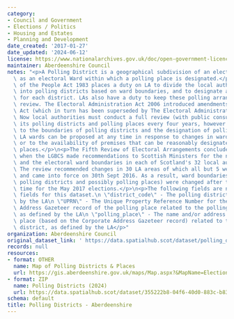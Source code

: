 ```yaml
---
category:
- Council and Government
- Elections / Politics
- Housing and Estates
- Planning and Development
date_created: '2017-01-27'
date_updated: '2024-06-12'
license: https://www.nationalarchives.gov.uk/doc/open-government-licence/version/3/
maintainer: Aberdeenshire Council
notes: "<p>A Polling District is a geographical subdivision of an electoral area such\
  \ as an electoral Ward within which a polling place is designated.</p>\n<p>The Representation\
  \ of the People Act 1983 places a duty on LA to divide the local authority area\
  \ into polling districts based on ward boundaries, and to designate a polling place\
  \ for each district. LAs also have a duty to keep these polling arrangements under\
  \ review. The Electoral Administration Act 2006 introduced amendments to the 1983\
  \ Act (which in turn has been superseded by The Electoral Administration Act 2013).\
  \ Now local authorities must conduct a full review (with public consultation) of\
  \ its polling districts and polling places every four years, however adjustments\
  \ to the boundaries of polling districts and the designation of polling places within\
  \ LA wards can be proposed at any time in response to changes in ward boundaries\
  \ or to the availability of premises that can be reasonably designated as polling\
  \ places.</p>\n<p>The Fifth Review of Electoral Arrangements concluded in May 2016\
  \ when the LGBCS made recommendations to Scottish Ministers for the number of Councillors\
  \ and the electoral ward boundaries in each of Scotland's 32 local authorities.\
  \ The review recommended changes in 30 LA areas of which all but 5 were accepted\
  \ and came into force on 30th Sept 2016. As a result, ward boundaries (and therefore\
  \ polling districts and possibly polling places) were changed after this date in\
  \ time for the May 2017 elections.</p>\n<p>The following fields are now MANDATORY\
  \ fields for this dataset.\n \"district_code\" - The polling district code, as defined\
  \ by the LA\n \"UPRN\" - The Unique Property Reference Number for the Corporate\
  \ Address Gazeteer record of the polling place related to the polling district,\
  \ as defined by the LA\n \"polling_place\" - The name and/or address of the polling\
  \ place (based on the Corporate Address Gazeteer record) related to the polling\
  \ district, as defined by the LA</p>"
organization: Aberdeenshire Council
original_dataset_link: ' https://data.spatialhub.scot/dataset/polling_districts-as'
records: null
resources:
- format: OTHER
  name: Map of Polling Districts & Places
  url: https://gis.aberdeenshire.gov.uk/maps/Map.aspx?&MapName=Elections
- format: ZIP
  name: Polling Districts (2024)
  url: https://data.spatialhub.scot/dataset/355222b8-04f6-40d0-883c-b83714fcb8ed/resource/1d6faf2a-c506-4514-9372-74c5a7c59ed5/download/pollingdistricts2024_shire.zip
schema: default
title: Polling Districts - Aberdeenshire
---
```

